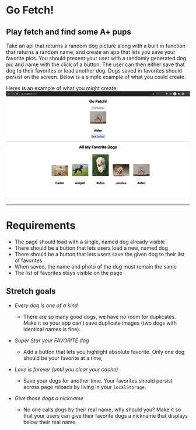 # Go Fetch!
## Play fetch and find some A+ pups

Take an api that returns a random dog picture along with a built in function that returns a random name, and create an app that lets you save your favorite pics.
You should present your user with a randomly generated dog pic and name with the click of a button. The user can then either save that dog to their favorites or load another dog. Dogs saved in favorites should persist on the screen. Below is a simple example of what you could create.

Heres is an example of what you might create:
![Example application](example.png)

---------------------------------------------

# Requirements
- The page should load with a single, named dog already visible
- There should be a button that lets users load a new, named dog
- There should be a button that lets users save the given dog to their list of favorites
- When saved, the name and photo of the dog must remain the same
- The list of favorites stays visible on the page

## Stretch goals
- *Every dog is one of a kind*
  - There are so many good dogs, we have no room for duplicates. Make it so your app can't save duplicate images (two dogs with identical names is fine).

- *Super Star your FAVORITE dog*
  - Add a button that lets you highlight absolute favorite. Only one dog should be your favorite at a time,

- *Love is forever (until you clear your cache)*
  - Save your dogs for another time. Your favorites should persist across page reloads by living in your `localStorage`.

- *Give those dogs a nickname*
  - No one calls dogs by their real name, why should you? Make it so that your users can give their favorite dogs a nickname that displays below their real name.